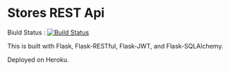 # Stores REST Api
Biuld Status : [![Build Status](https://travis-ci.org/2310anuragsahu/REST-API-Testing.svg?branch=master)](https://travis-ci.org/2310anuragsahu/REST-API-Testing)

This is built with Flask, Flask-RESTful, Flask-JWT, and Flask-SQLAlchemy.

Deployed on Heroku.
